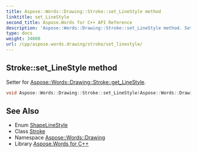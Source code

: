 ```yaml
---
title: Aspose::Words::Drawing::Stroke::set_LineStyle method
linktitle: set_LineStyle
second_title: Aspose.Words for C++ API Reference
description: 'Aspose::Words::Drawing::Stroke::set_LineStyle method. Setter for Aspose::Words::Drawing::Stroke::get_LineStyle in C++.'
type: docs
weight: 34000
url: /cpp/aspose.words.drawing/stroke/set_linestyle/
---
```

## Stroke::set_LineStyle method


Setter for [Aspose::Words::Drawing::Stroke::get_LineStyle](../get_linestyle/).

```cpp
void Aspose::Words::Drawing::Stroke::set_LineStyle(Aspose::Words::Drawing::ShapeLineStyle value)
```

## See Also

* Enum [ShapeLineStyle](../../shapelinestyle/)
* Class [Stroke](../)
* Namespace [Aspose::Words::Drawing](../../)
* Library [Aspose.Words for C++](../../../)

